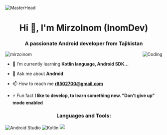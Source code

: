 ![MasterHead](https://1.bp.blogspot.com/-7A4WynwLsMw/XbBpCXG8fHI/AAAAAAAAMt4/uOa1bpLskYgrwGbllhSu2SDj_Mig8SXJQCLcBGAsYHQ/s1600/2000_600px.gif)
<h1 align="center">Hi 👋, I'm MirzoInom (InomDev)</h1>
<h3 align="center">A passionate Android developer from Tajikistan</h3>
<img align="right" alt="Coding" wigth="400" src="https://c.tenor.com/GfSX-u7VGM4AAAAM/coding.gif">

<p align="left"> <img src="https://komarev.com/ghpvc/?username=mirzoinom&label=Profile%20views&color=0e75b6&style=flat" alt="mirzoinom" /> </p>

- 🌱 I’m currently learning **Kotlin language, Android SDK...**

- 💬 Ask me about **Android**

- 📫 How to reach me **r8502700@gmail.com**

- ⚡ Fun fact **I like to develop, to learn something new. "Don't give up" mode enabled**

<h3 align="center">Languages and Tools:</h3>
<img align="center"alt="Android Studio" src="https://img.shields.io/badge/Android%20Studio-3DDC84.svg?style=for-the-badge&logo=android-studio&logoColor=white" />
<img align="center"alt="Kotlin" src="https://img.shields.io/badge/kotlin-%230095D5.svg?style=for-the-badge&logo=kotlin&logoColor=white" />

<img src="https://github-readme-stats.vercel.app/api?username=mirzonom&show_icons=true&theme=radical" />
